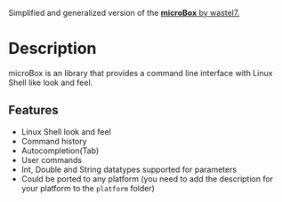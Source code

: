 Simplified and generalized version of the [**microBox** by wastel7.](https://github.com/wastel7/microBox)

# Description

microBox is an library that provides a command line interface with Linux Shell like look and feel.

## Features

* Linux Shell look and feel
* Command history
* Autocompletion(Tab)
* User commands
* Int, Double and String datatypes supported for parameters
* Could be ported to any platform (you need to add the description for your platform to the `platform` folder)
